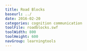 ```yaml
---
title: Road Blocks
baseurl: ../
date: 2016-02-20
categories: cognition communication
toolFile: roadblocks.swf
toolWidth: 800
toolHeight: 600
navGroup: learningtools
---
```

